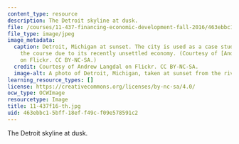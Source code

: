 ```yaml
---
content_type: resource
description: The Detroit skyline at dusk.
file: /courses/11-437-financing-economic-development-fall-2016/463ebbc15bff18eff49cf09e578591c2_11-437f16-th.jpg
file_type: image/jpeg
image_metadata:
  caption: Detroit, Michigan at sunset. The city is used as a case study throughout
    the course due to its recently unsettled economy. (Courtesy of [Andrew Langdal](https://www.flickr.com/photos/andorpro/4689765940/)
    on Flickr. CC BY-NC-SA.)
  credit: Courtesy of Andrew Langdal on Flickr. CC BY-NC-SA.
  image-alt: A photo of Detroit, Michigan, taken at sunset from the river.
learning_resource_types: []
license: https://creativecommons.org/licenses/by-nc-sa/4.0/
ocw_type: OCWImage
resourcetype: Image
title: 11-437f16-th.jpg
uid: 463ebbc1-5bff-18ef-f49c-f09e578591c2
---
```

The Detroit skyline at dusk.